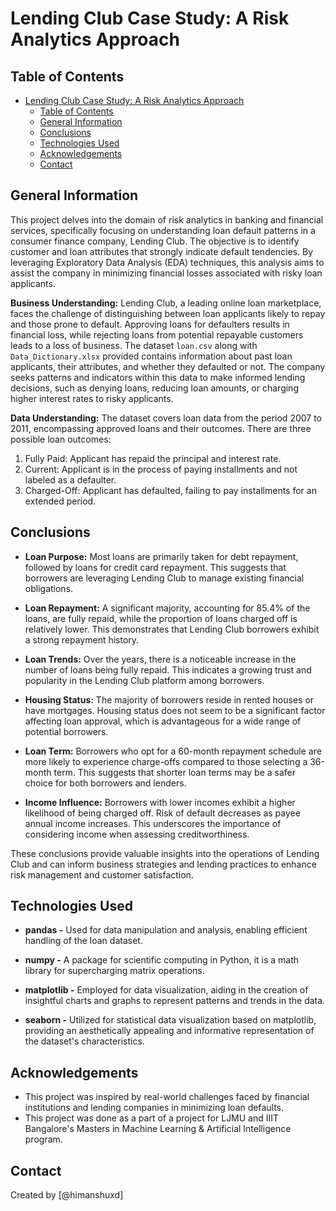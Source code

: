 # Lending Club Case Study: A Risk Analytics Approach

## Table of Contents
- [Lending Club Case Study: A Risk Analytics Approach](#lending-club-case-study-a-risk-analytics-approach)
  - [Table of Contents](#table-of-contents)
  - [General Information](#general-information)
  - [Conclusions](#conclusions)
  - [Technologies Used](#technologies-used)
  - [Acknowledgements](#acknowledgements)
  - [Contact](#contact)

## General Information
This project delves into the domain of risk analytics in banking and financial services, specifically focusing on understanding loan default patterns in a consumer finance company, Lending Club. The objective is to identify customer and loan attributes that strongly indicate default tendencies. By leveraging Exploratory Data Analysis (EDA) techniques, this analysis aims to assist the company in minimizing financial losses associated with risky loan applicants.

**Business Understanding:**
Lending Club, a leading online loan marketplace, faces the challenge of distinguishing between loan applicants likely to repay and those prone to default. Approving loans for defaulters results in financial loss, while rejecting loans from potential repayable customers leads to a loss of business. The dataset `loan.csv` along with `Data_Dictionary.xlsx` provided contains information about past loan applicants, their attributes, and whether they defaulted or not. The company seeks patterns and indicators within this data to make informed lending decisions, such as denying loans, reducing loan amounts, or charging higher interest rates to risky applicants.

**Data Understanding:**
The dataset covers loan data from the period 2007 to 2011, encompassing approved loans and their outcomes. There are three possible loan outcomes:
1. Fully Paid: Applicant has repaid the principal and interest rate.
2. Current: Applicant is in the process of paying installments and not labeled as a defaulter.
3. Charged-Off: Applicant has defaulted, failing to pay installments for an extended period.

## Conclusions

- **Loan Purpose:** Most loans are primarily taken for debt repayment, followed by loans for credit card repayment. This suggests that borrowers are leveraging Lending Club to manage existing financial obligations.

- **Loan Repayment:** A significant majority, accounting for 85.4% of the loans, are fully repaid, while the proportion of loans charged off is relatively lower. This demonstrates that Lending Club borrowers exhibit a strong repayment history.

- **Loan Trends:** Over the years, there is a noticeable increase in the number of loans being fully repaid. This indicates a growing trust and popularity in the Lending Club platform among borrowers.

- **Housing Status:** The majority of borrowers reside in rented houses or have mortgages. Housing status does not seem to be a significant factor affecting loan approval, which is advantageous for a wide range of potential borrowers.

- **Loan Term:** Borrowers who opt for a 60-month repayment schedule are more likely to experience charge-offs compared to those selecting a 36-month term. This suggests that shorter loan terms may be a safer choice for both borrowers and lenders.

- **Income Influence:** Borrowers with lower incomes exhibit a higher likelihood of being charged off. Risk of default decreases as payee annual income increases. This underscores the importance of considering income when assessing creditworthiness.

These conclusions provide valuable insights into the operations of Lending Club and can inform business strategies and lending practices to enhance risk management and customer satisfaction.

## Technologies Used
- **pandas -** Used for data manipulation and analysis, enabling efficient handling of the loan dataset.

- **numpy -** A package for scientific computing in Python, it is a math library for supercharging matrix operations.
  
- **matplotlib -** Employed for data visualization, aiding in the creation of insightful charts and graphs to represent patterns and trends in the data.

- **seaborn -** Utilized for statistical data visualization based on matplotlib, providing an aesthetically appealing and informative representation of the dataset's characteristics.

## Acknowledgements
- This project was inspired by real-world challenges faced by financial institutions and lending companies in minimizing loan defaults.
- This project was done as a part of a project for LJMU and IIIT Bangalore's Masters in Machine Learning & Artificial Intelligence program.

## Contact
Created by [@himanshuxd]
